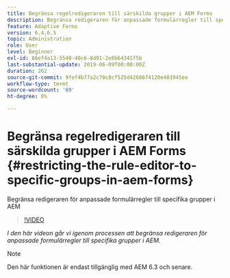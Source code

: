 ```yaml
---
title: Begränsa regelredigeraren till särskilda grupper i AEM Forms
description: Begränsa redigeraren för anpassade formulärregler till specifika grupper i AEM
feature: Adaptive Forms
version: 6.4,6.5
topic: Administration
role: User
level: Beginner
exl-id: 86ef4a13-5540-40c6-8d91-2e8b64341f5b
last-substantial-update: 2019-06-09T00:00:00Z
duration: 262
source-git-commit: 9fef4b77a2c70c8cf525d42686f4120e481945ee
workflow-type: tm+mt
source-wordcount: '69'
ht-degree: 0%

---
```


# Begränsa regelredigeraren till särskilda grupper i AEM Forms {#restricting-the-rule-editor-to-specific-groups-in-aem-forms}

Begränsa redigeraren för anpassade formulärregler till specifika grupper i AEM

>[!VIDEO](https://video.tv.adobe.com/v/19470?quality=12&learn=on)

*I den här videon går vi igenom processen att begränsa redigeraren för anpassade formulärregler till specifika grupper i AEM.*

>[!NOTE]
>
>Den här funktionen är endast tillgänglig med AEM 6.3 och senare.
